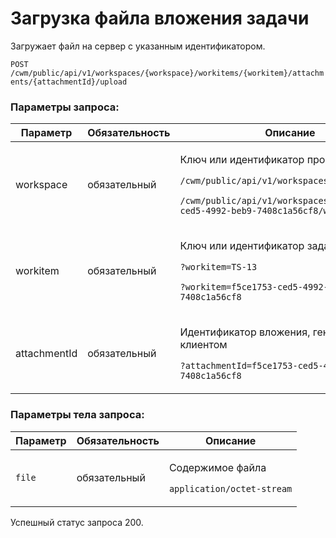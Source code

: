 # Загрузка файла вложения задачи

Загружает файл на сервер с указанным идентификатором.

`POST /cwm/public/api/v1/workspaces/{workspace}/workitems/{workitem}/attachments/{attachmentId}/upload`

### Параметры запроса:

| Параметр     | Обязательность | Описание                                                                                                                                                                                                  |
| ------------ | -------------- | --------------------------------------------------------------------------------------------------------------------------------------------------------------------------------------------------------- |
| workspace    | обязательный   | <p>Ключ или идентификатор пространства</p><p><code>/cwm/public/api/v1/workspaces/KEY/workitems</code></p><p><code>/cwm/public/api/v1/workspaces/f5ce1753-ced5-4992-beb9-7408c1a56cf8/workitems</code></p> |
| workitem     | обязательный   | <p>Ключ или идентификатор задачи</p><p><code>?workitem=TS-13</code></p><p><code>?workitem=f5ce1753-ced5-4992-beb9-7408c1a56cf8</code></p>                                                                 |
| attachmentId | обязательный   | <p>Идентификатор вложения, генерируется клиентом</p><p><code>?attachmentId=f5ce1753-ced5-4992-beb9-7408c1a56cf8</code></p>                                                                                |

### Параметры тела запроса:

| Параметр | Обязательность | Описание                                                            |
| -------- | -------------- | ------------------------------------------------------------------- |
| `file`   | обязательный   | <p>Содержимое файла</p><p><code>application/octet-stream</code></p> |

Успешный статус запроса 200.
